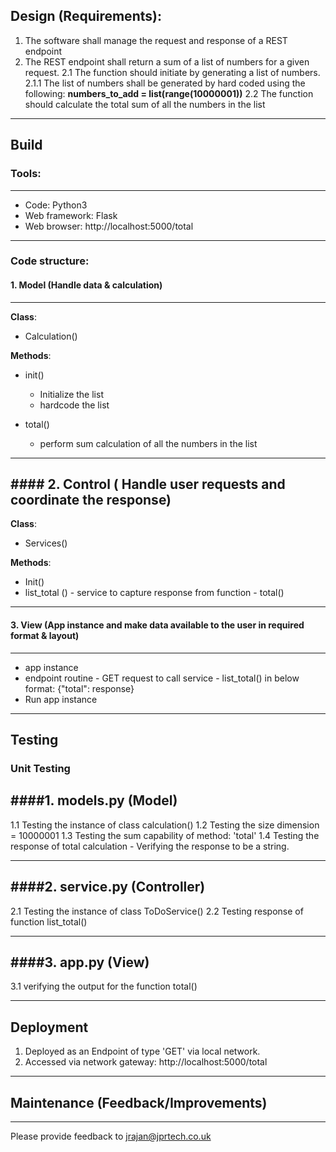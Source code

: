 
## Design (Requirements):

1. The software shall manage the request and response of a REST endpoint
2. The REST endpoint shall return a sum of a list of numbers for a given request.
2.1 The function should initiate by generating a list of numbers.
2.1.1 The list of numbers shall be generated by hard coded using the following: **numbers_to_add = list(range(10000001))**
2.2 The function should calculate the total sum of all the numbers in the list

----------------

## Build

### Tools:
------------
- Code: Python3
- Web framework: Flask
- Web browser: http://localhost:5000/total

---------------
### Code structure:
#### 1. Model (Handle data & calculation)
---------------
**Class**:

* Calculation()

**Methods**:

* init()
   - Initialize the list
   - hardcode the list

* total()
   - perform sum calculation of all the numbers in the list

--------------

#### 2. Control ( Handle user requests and coordinate the response)
-----------------
**Class**:

* Services()

**Methods**:

* Init()
* list_total () - service to capture response from function - total()

---------------

#### 3. View (App instance and make data available to the user in required format & layout)
-----------------

* app instance
* endpoint routine - GET request to call service - list_total() in below format:
{"total": response}
* Run app instance

-------------

## Testing

### Unit Testing

####1. models.py (Model)
-----------

1.1 Testing the instance of class calculation()
1.2 Testing the size dimension = 10000001
1.3 Testing the sum capability of method: 'total'
1.4 Testing the response of total calculation - Verifying the response to be a string.

-----------

####2. service.py (Controller)
---------------
2.1 Testing the instance of class ToDoService()
2.2 Testing response of function list_total()


-----------

####3. app.py (View)
-----------------
3.1 verifying the output for the function total()

----------

## Deployment

1. Deployed as an Endpoint of type 'GET' via local network.
2. Accessed via network gateway: http://localhost:5000/total

---------

## Maintenance (Feedback/Improvements)

--------
Please provide feedback to jrajan@jprtech.co.uk
